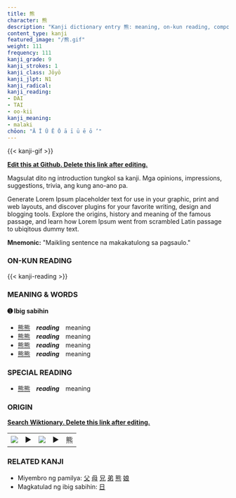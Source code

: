 ```yaml
---
title: 熊
character: 熊
description: "Kanji dictionary entry 熊: meaning, on-kun reading, compounds, origin, related kanji"
content_type: kanji
featured_image: "/熊.gif"
weight: 111
frequency: 111
kanji_grade: 9
kanji_strokes: 1
kanji_class: Jōyō
kanji_jlpt: N1
kanji_radical: 
kanji_reading: 
- DAI
- TAI
- oo-kii
kanji_meaning:
- malaki
chōon: "Ā Ī Ū Ē Ō ā ī ū ē ō ’"
---
```

[//]: # (Don't edit the line below. Kanji animated GIF code is automatically generated.)
{{< kanji-gif >}}

[//]: # (Edit below this line.)

**[Edit this at Github. Delete this link after editing.](https://github.com/tim0g/tim/tree/main/content/kanji/熊/index.md)**

Magsulat dito ng introduction tungkol sa kanji. Mga opinions, impressions, suggestions, trivia, ang kung ano-ano pa.

Generate Lorem Ipsum placeholder text for use in your graphic, print and web layouts, and discover plugins for your favorite writing, design and blogging tools. Explore the origins, history and meaning of the famous passage, and learn how Lorem Ipsum went from scrambled Latin passage to ubiqitous dummy text.
 
**Mnemonic:** "Maikling sentence na makakatulong sa pagsaulo."

### ON-KUN READING

[//]: # (Don't edit the line below. ON-KUN READING code is automatically generated.)
{{< kanji-reading >}}

### MEANING & WORDS

#### ➊ **Ibig sabihin**
  - [熊](../熊)[熊](../熊)　***reading***　meaning
  - [熊](../熊)[熊](../熊)　***reading***　meaning
  - [熊](../熊)[熊](../熊)　***reading***　meaning
  - [熊](../熊)[熊](../熊)　***reading***　meaning

### SPECIAL READING
  - [熊](../熊)[熊](../熊)　***reading***　meaning

### ORIGIN

**[Search Wiktionary. Delete this link after editing.](https://wiktionary.org/wiki/熊)**
<table class="kanji-table"><tr><td>
<img src="60px-熊-bronze.svg.png">
</td><td>▶</td><td>
<img src="60px-熊-oracle.svg.png">
</td><td>▶</td>
<td class="kanji-origin">熊</td>
</tr></table>

### RELATED KANJI
- Miyembro ng pamilya: [父](../父) [母](../母) [兄](../兄) [弟](../弟) [熊](../熊) [娘](../娘)
- Magkatulad ng ibig sabihin: [日](../日)
